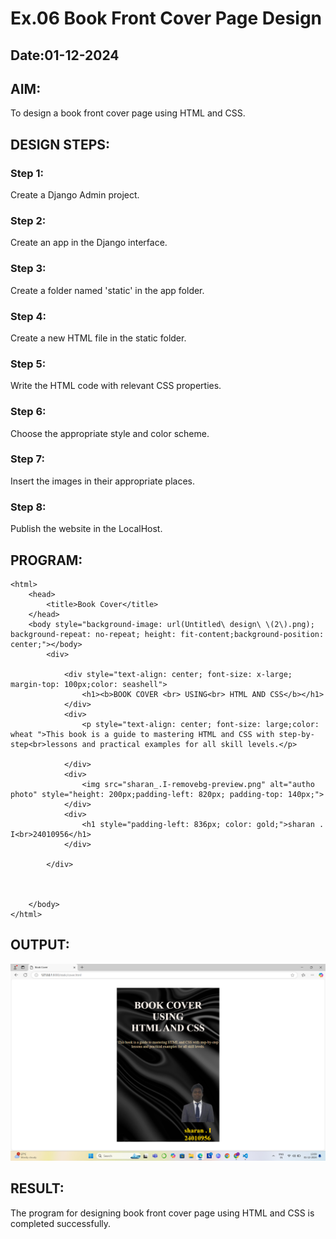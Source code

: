 # Ex.06 Book Front Cover Page Design
## Date:01-12-2024

## AIM:
To design a book front cover page using HTML and CSS.

## DESIGN STEPS:

### Step 1:
Create a Django Admin project.

### Step 2:
Create an app in the Django interface.

### Step 3:
Create a folder named 'static' in the app folder.

### Step 4:
Create a new HTML file in the static folder.

### Step 5:
Write the HTML code with relevant CSS properties.

### Step 6:
Choose the appropriate style and color scheme.

### Step 7:
Insert the images in their appropriate places.

### Step 8:
Publish the website in the LocalHost.

## PROGRAM:

```
<html>
    <head>
        <title>Book Cover</title>
    </head>
    <body style="background-image: url(Untitled\ design\ \(2\).png); background-repeat: no-repeat; height: fit-content;background-position: center;"></body>
        <div>

            <div style="text-align: center; font-size: x-large; margin-top: 100px;color: seashell">
                <h1><b>BOOK COVER <br> USING<br> HTML AND CSS</b></h1>
            </div>
            <div>
                <p style="text-align: center; font-size: large;color: wheat ">This book is a guide to mastering HTML and CSS with step-by-step<br>lessons and practical examples for all skill levels.</p>

            </div>
            <div>
                <img src="sharan_.I-removebg-preview.png" alt="autho photo" style="height: 200px;padding-left: 820px; padding-top: 140px;">
            </div>
            <div>
                <h1 style="padding-left: 836px; color: gold;">sharan . I<br>24010956</h1>
            </div>
            
        </div>

        
    
    </body>
</html>

```

## OUTPUT:

![alt text](<Screenshot (35)-1.png>)

## RESULT:
The program for designing book front cover page using HTML and CSS is completed successfully.
